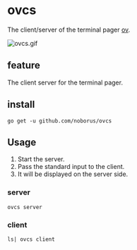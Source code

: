 # ovcs

The client/server of the terminal pager [ov](https://github.com/noborus/ov).

![ovcs.gif](https://raw.githubusercontent.com/noborus/ovcs/master/docs/ovcs.gif)

## feature

The client server for the terminal pager.

## install

```console
go get -u github.com/noborus/ovcs
```

## Usage

1. Start the server.
2. Pass the standard input to the client.
3. It will be displayed on the server side.

### server

```console
ovcs server
```

### client

```console
ls| ovcs client
```
